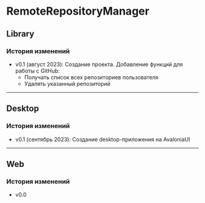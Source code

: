 ﻿# RemoteRepositoryManager

## Library

### История изменений

- v0.1 (август 2023): Создание проекта. Добавление функций для работы с GitHub:
    - Получать список всех репозиториев пользователя
    - Удалять указанный репозиторий

***

## Desktop

### История изменений

- v0.1 (сентябрь 2023): Создание desktop-приложения на AvaloniaUI

***

## Web

### История изменений

- v0.0

